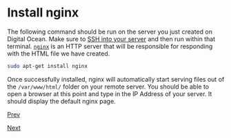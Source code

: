 # Install nginx

The following command should be run on the server you just created on Digital Ocean.  Make sure to [SSH into your server](/posts/how-to-ssh-into-a-server) and then run within that terminal.  [`nginx`](https://www.nginx.com/resources/wiki/) is an HTTP server that will be responsible for responding with the HTML file we have created.

```bash
sudo apt-get install nginx
```

Once successfully installed, nginx will automatically start serving files out of the `/var/www/html/` folder on your remote server.  You should be able to open a browser at this point and type in the IP Address of your server.  It should display the default nginx page.

[Prev](/web-development/00-hello-world-website/03-how-to-configure-namecheap-dns-to-point-domain-to-digitalocean-server)

[Next](/web-development/00-hello-world-website/05-create-index-html)